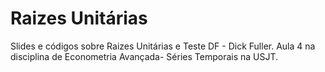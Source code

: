 # Raizes Unitárias
Slides e códigos sobre Raizes Unitárias e Teste DF - Dick Fuller. Aula 4 na disciplina de Econometria Avançada- Séries Temporais na USJT.
